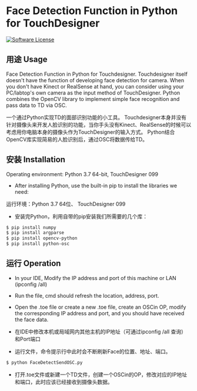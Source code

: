 # Face Detection Function in Python for TouchDesigner

[![Software License](https://img.shields.io/badge/license-MIT-brightgreen.svg)](LICENSE)

## 用途 Usage

Face Detection Function in Python for Touchdesigner.
Touchdesigner itself doesn't have the function of developing face detection for camera.
When you don't have Kinect or RealSense at hand, you can consider using your PC/labtop's own camera as the input method of TouchDesigner.
Python combines the OpenCV library to implement simple face recognition and pass data to TD via OSC.

一个通过Python实现TD的面部识别功能的小工具。
Touchdesigner本身并没有针对摄像头来开发人脸识别的功能，当你手头没有Kinect、RealSense的时候可以考虑用你电脑本身的摄像头作为TouchDesigner的输入方式。
Python结合OpenCV库实现简易的人脸识别后，通过OSC将数据传给TD。

## 安装 Installation

Operating environment: Python 3.7 64-bit, TouchDesigner 099
* After installing Python, use the built-in pip to install the libraries we need:

运行环境：Python 3.7 64位、 TouchDesigner 099
* 安装完Python，利用自带的pip安装我们所需要的几个库：

```bash
$ pip install numpy
$ pip install argparse
$ pip install opencv-python
$ pip install python-osc
```

## 运行 Operation

* In your IDE, Modify the IP address and port of this machine or LAN (ipconfig /all)
* Run the file, cmd should refresh the location, address, port.
* Open the .toe file or create a new .toe file, create an OSCin OP, modify the corresponding IP address and port, and you should have received the face data.


* 在IDE中修改本机或局域网内其他主机的IP地址（可通过ipconfig /all 查询）和Port端口
* 运行文件，命令提示行中此时会不断刷新Face的位置、地址、端口。
```bash
$ python FaceDetectSendOSC.py
```
* 打开.toe文件或新建一个TD文件，创建一个OSCin的OP，修改对应的IP地址和端口，此时应该已经接收到摄像头数据。
